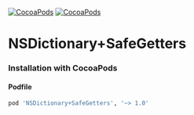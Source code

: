[![CocoaPods](https://img.shields.io/cocoapods/p/NSDictionary+SafeGetters.svg?style=flat)](https://cocoapods.org/pods/NSDictionary+SafeGetters)
[![CocoaPods](https://img.shields.io/cocoapods/v/NSDictionary+SafeGetters.svg?style=flat)](https://cocoapods.org/pods/NSDictionary+SafeGetters)


# NSDictionary+SafeGetters


### Installation with CocoaPods
#### Podfile
```ruby
pod 'NSDictionary+SafeGetters', '~> 1.0'
```
